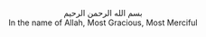 <p align="center">بسم الله الرحمن الرحيم
<br>In the name of Allah, Most Gracious, Most Merciful
</p>
